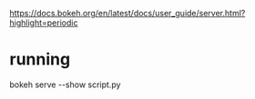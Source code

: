 https://docs.bokeh.org/en/latest/docs/user_guide/server.html?highlight=periodic

# running

bokeh serve --show script.py
